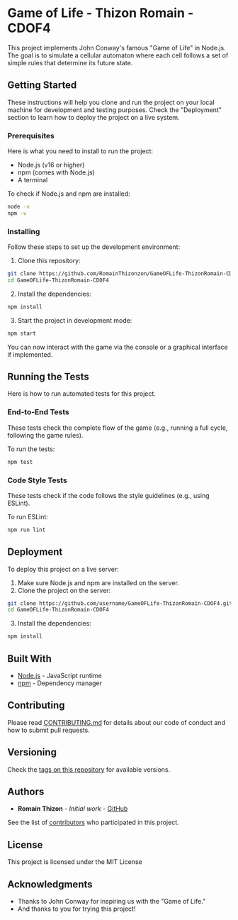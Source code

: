 # Game of Life - Thizon Romain - CDOF4

This project implements John Conway's famous "Game of Life" in Node.js. The goal is to simulate a cellular automaton where each cell follows a set of simple rules that determine its future state.

## Getting Started

These instructions will help you clone and run the project on your local machine for development and testing purposes. Check the "Deployment" section to learn how to deploy the project on a live system.

### Prerequisites

Here is what you need to install to run the project:

- Node.js (v16 or higher)
- npm (comes with Node.js)
- A terminal

To check if Node.js and npm are installed:

```bash
node -v
npm -v
```

### Installing

Follow these steps to set up the development environment:

1. Clone this repository:

```bash
git clone https://github.com/RomainThizonzon/GameOFLife-ThizonRomain-CDOF4.git
cd GameOFLife-ThizonRomain-CDOF4
```

2. Install the dependencies:

```bash
npm install
```

3. Start the project in development mode:

```bash
npm start
```

You can now interact with the game via the console or a graphical interface if implemented.

## Running the Tests

Here is how to run automated tests for this project.

### End-to-End Tests

These tests check the complete flow of the game (e.g., running a full cycle, following the game rules).

To run the tests:

```bash
npm test
```

### Code Style Tests

These tests check if the code follows the style guidelines (e.g., using ESLint).

To run ESLint:

```bash
npm run lint
```

## Deployment

To deploy this project on a live server:

1. Make sure Node.js and npm are installed on the server.
2. Clone the project on the server:

```bash
git clone https://github.com/username/GameOFLife-ThizonRomain-CDOF4.git
cd GameOFLife-ThizonRomain-CDOF4
```

3. Install the dependencies:

```bash
npm install
```

## Built With

* [Node.js](https://nodejs.org/) - JavaScript runtime
* [npm](https://www.npmjs.com/) - Dependency manager

## Contributing

Please read [CONTRIBUTING.md](https://gist.github.com/PurpleBooth/b24679402957c63ec426) for details about our code of conduct and how to submit pull requests.

## Versioning

Check the [tags on this repository](https://github.com/RomainThizonzon/GameOFLife-ThizonRomain-CDOF4/tags) for available versions.

## Authors

* **Romain Thizon** - *Initial work* - [GitHub](https://github.com/RomainThizonzon)

See the list of [contributors](https://github.com/RomainThizonzon/GameOFLife-ThizonRomain-CDOF4/contributors) who participated in this project.

## License

This project is licensed under the MIT License
## Acknowledgments

* Thanks to John Conway for inspiring us with the "Game of Life."
* And thanks to you for trying this project!


